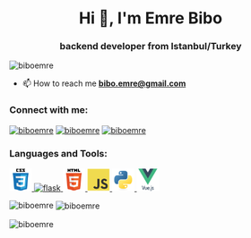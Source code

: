 <h1 align="center">Hi 👋, I'm Emre Bibo</h1>
<h3 align="center">backend developer from Istanbul/Turkey</h3>

<p align="left"> <img src="https://komarev.com/ghpvc/?username=biboemre&label=Profile%20views&color=0e75b6&style=flat" alt="biboemre" /> </p>

- 📫 How to reach me **bibo.emre@gmail.com**

<h3 align="left">Connect with me:</h3>
<p align="left">
<a href="https://linkedin.com/in/biboemre" target="blank"><img align="center" src="https://raw.githubusercontent.com/rahuldkjain/github-profile-readme-generator/master/src/images/icons/Social/linked-in-alt.svg" alt="biboemre" height="30" width="40" /></a>
<a href="https://instagram.com/biboemre" target="blank"><img align="center" src="https://raw.githubusercontent.com/rahuldkjain/github-profile-readme-generator/master/src/images/icons/Social/instagram.svg" alt="biboemre" height="30" width="40" /></a>
<a href="https://www.hackerrank.com/biboemre" target="blank"><img align="center" src="https://raw.githubusercontent.com/rahuldkjain/github-profile-readme-generator/master/src/images/icons/Social/hackerrank.svg" alt="biboemre" height="30" width="40" /></a>
</p>

<h3 align="left">Languages and Tools:</h3>
<p align="left"> <a href="https://www.w3schools.com/css/" target="_blank" rel="noreferrer"> <img src="https://raw.githubusercontent.com/devicons/devicon/master/icons/css3/css3-original-wordmark.svg" alt="css3" width="40" height="40"/> </a> <a href="https://flask.palletsprojects.com/" target="_blank" rel="noreferrer"> <img src="https://www.vectorlogo.zone/logos/pocoo_flask/pocoo_flask-icon.svg" alt="flask" width="40" height="40"/> </a> <a href="https://www.w3.org/html/" target="_blank" rel="noreferrer"> <img src="https://raw.githubusercontent.com/devicons/devicon/master/icons/html5/html5-original-wordmark.svg" alt="html5" width="40" height="40"/> </a> <a href="https://developer.mozilla.org/en-US/docs/Web/JavaScript" target="_blank" rel="noreferrer"> <img src="https://raw.githubusercontent.com/devicons/devicon/master/icons/javascript/javascript-original.svg" alt="javascript" width="40" height="40"/> </a> <a href="https://www.python.org" target="_blank" rel="noreferrer"> <img src="https://raw.githubusercontent.com/devicons/devicon/master/icons/python/python-original.svg" alt="python" width="40" height="40"/> </a> <a href="https://vuejs.org/" target="_blank" rel="noreferrer"> <img src="https://raw.githubusercontent.com/devicons/devicon/master/icons/vuejs/vuejs-original-wordmark.svg" alt="vuejs" width="40" height="40"/> </a> </p>

<p><img align="left" src="https://github-readme-stats.vercel.app/api/top-langs?username=biboemre&show_icons=true&locale=en&layout=compact" alt="biboemre" /></p>

<p>&nbsp;<img align="center" src="https://github-readme-stats.vercel.app/api?username=biboemre&show_icons=true&locale=en" alt="biboemre" /></p>

<p><img align="center" src="https://github-readme-streak-stats.herokuapp.com/?user=biboemre&" alt="biboemre" /></p>
